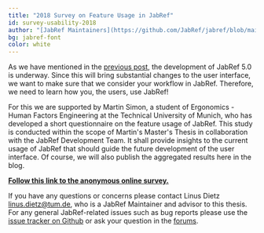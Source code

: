 ```yaml
---
title: "2018 Survey on Feature Usage in JabRef"
id: survey-usability-2018
author: "[JabRef Maintainers](https://github.com/JabRef/jabref/blob/main/MAINTAINERS)"
bg: jabref-font
color: white
---
```


As we have mentioned in the [previous post](https://blog.jabref.org/#october-02-2018-%E2%80%93-hacktoberfest-and-jabref-5-0-development), the development of JabRef 5.0 is underway.
Since this will bring substantial changes to the user interface, we want to make sure that we consider your workflow in JabRef.
Therefore, we need to learn how you, the users, use JabRef!

For this we are supported by Martin Simon, a student of Ergonomics - Human Factors Engineering at the Technical University of Munich, who has developed a short questionnaire on the feature usage of JabRef.
This study is conducted within the scope of Martin's Master's Thesis in collaboration with the JabRef Development Team.
It shall provide insights to the current usage of JabRef that should guide the future development of the user interface.
Of course, we will also publish the aggregated results here in the blog.

[**Follow this link to the anonymous online survey.**](https://docs.google.com/forms/d/e/1FAIpQLSfO_xS9y5C9UALGsz0rFD5jgnVGuRbhvMXls3cf9NsGQNPZjg/viewform?usp=sf_link)

If you have any questions or concerns please contact Linus Dietz <linus.dietz@tum.de>, who is a JabRef Maintainer and advisor to this thesis. For any general JabRef-related issues such as bug reports please use the [issue tracker on Github](https://github.com/JabRef/jabref) or ask your question in the [forums](http://discourse.jabref.org/).
